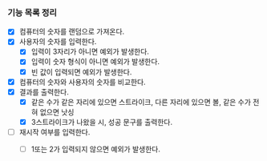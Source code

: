 ### 기능 목록 정리
- [x] 컴퓨터의 숫자를 랜덤으로 가져온다.
- [x] 사용자의 숫자를 입력한다.
  - [x] 입력이 3자리가 아니면 예외가 발생한다.
  - [x] 입력이 숫자 형식이 아니면 예외가 발생한다.
  - [x] 빈 값이 입력되면 예외가 발생한다.
- [x] 컴퓨터의 숫자와 사용자의 숫자를 비교한다.
- [x] 결과를 출력한다.
  - [x] 같은 수가 같은 자리에 있으면 스트라이크, 다른 자리에 있으면 볼, 같은 수가 전혀 없으면 낫싱
  - [x] 3스트라이크가 나왔을 시, 성공 문구를 출력한다.
- [ ] 재시작 여부를 입력한다.
  - [ ] 1또는 2가 입력되지 않으면 예외가 발생한다.
  